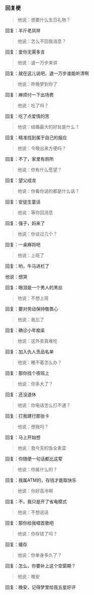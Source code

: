 ### 回复梗
> 他说：想要什么生日礼物？

回复：半斤老凤祥

> 他说：怎么不回我消息？

回复：爱你无需多言

> 他说：退一万步来讲

回复：就在这儿说吧，退一万步谁能听清啊

> 他说：昨晚梦到你了

回复：麻烦付一下出场费

> 他说：吃了吗？

回复：吃了点爱情的苦

> 他说：结婚最大的好处是什么？

回复：精准找到属于自己的报应

> 他说：今晚出来方便吗？

回复：不了，家里有厕所

> 他说：你有什么愿望？

回复：望父成龙

> 他说：你看你说的都是什么话？

回复：安徒生童话

> 他说：等你回消息

回复：强子，妈来了

> 他说：你谈过几个？

回复：一桌麻将吧

> 他说：上班了

回复：哟，牛马进栏了

他说：想哭

回复：眼泪是一个男人的黑丝

> 他说：不想上班

回复：要对劳动保持敬畏心

> 他说：我忘了

回复：确诊小年痴呆

> 他说：这外卖真难吃

回复：加入仇人贡品名单

> 他说：睡不着怎么办？

回复：那你找个夜班上

> 他说：你多大了？

回复：还没退休

> 他说：你电话怎么打不通？

回复：打我建行那张卡

> 他说：想我吗？

回复：马上开始想

> 他说：我今天的饭全素菜

回复：你随便一句话都比这荤

> 他说：你属什么的？

回复：我属ATM的，存钱才能取快乐

> 他说：你好高冷啊

回复：不，我只是开了省电模式

> 他说：不想说话

回复：那你给我唱首歌吧

> 他说：你存钱了吗？

回复：缓存

> 他说：你单身多久了？

回复：怎么，你要补上这个空窗期？

> 他说：晚安

回复：晚安，记得梦里给我五星好评
